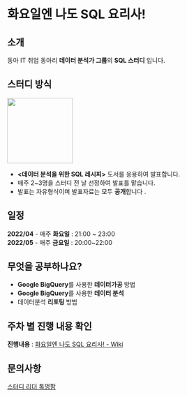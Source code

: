 # 화요일엔 나도 SQL 요리사!

## 소개
동아 IT 취업 동아리 **데이터 분석가 그룹**의 **SQL 스터디** 입니다.

## 스터디 방식
<img src = "https://user-images.githubusercontent.com/101805118/162907359-d6aaa367-aeb8-4617-9fb4-3f20561b297b.png" width = 150/>

- **<데이터 분석을 위한 SQL 레시피>** 도서를 응용하여 발표합니다.<br>
- 매주 2~3명을 스터디 전 날 선정하여 발표를 맡습니다.
- 발표는 자유형식이며 발표자료는 모두 **공개**합니다 .


## 일정
**2022/04** - 매주 **화요일** : 21:00 ~ 23:00<br>
**2022/05** - 매주 **금요일** : 20:00~22:00

## 무엇을 공부하나요?
- **Google BigQuery**를 사용한 **데이터가공** 방법
- **Google BigQuery**를 사용한 **데이터 분석**
- 데이터분석 **리포팅** 방법

## 주차 별 진행 내용 확인
**진행내용** : [화요일엔 나도 SQL 요리사! - Wiki](https://github.com/donga-it-club/sql-study/wiki/%ED%99%94%EC%9A%94%EC%9D%BC%EC%9D%80-%EB%82%98%EB%8F%84-SQL-%EC%9A%94%EB%A6%AC%EC%82%AC!)

## 문의사항
[스터디 리더 톡명함](https://namecard.kakao.com/hongwon)<br>





